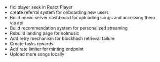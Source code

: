 - fix: player seek in React Player
- create referral system for onboarding new users
- Build music server dashboard for uploading songs and accessing them via api
- Build recommendation system for personalized streaming
- Rebuild landing page for solmusic
- Add retry mechanism for blockhash retrieval failure
- Create tasks rewards
- Add rate limiter for minting endpoint
- Upload more songs locally

